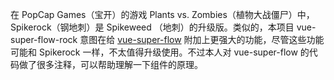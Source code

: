 在 PopCap Games（宝开）的游戏 Plants vs. Zombies（植物大战僵尸）中，Spikerock（钢地刺）是 Spikeweed （地刺）的升级版。类似的，本项目 vue-super-flow-rock 意图在给 [vue-super-flow](https://github.com/caohuatao/vue-super-flow) 附加上更强大的功能，尽管这些功能可能和 Spikerock 一样，不太值得升级使用。不过本人对 vue-super-flow 的代码做了很多注释，可以帮助理解一下组件的原理。
